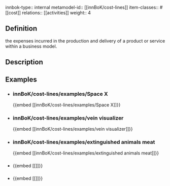 
innbok-type:: internal
metamodel-id:: [[innBoK/cost-lines]]
item-classes:: #[[cost]]
relations:: [[activities]]
weight:: 4

## Definition
the expenses incurred in the production and delivery of a product or service within a business model.
## Description
## Examples
- ### innBoK/cost-lines/examples/Space X
	{{embed [[innBoK/cost-lines/examples/Space X]]}}
- ### innBoK/cost-lines/examples/vein visualizer
	{{embed [[innBoK/cost-lines/examples/vein visualizer]]}}
- ### innBoK/cost-lines/examples/extinguished animals meat
	{{embed [[innBoK/cost-lines/examples/extinguished animals meat]]}}
- ### 
	{{embed [[]]}}
- ### 
	{{embed [[]]}}


